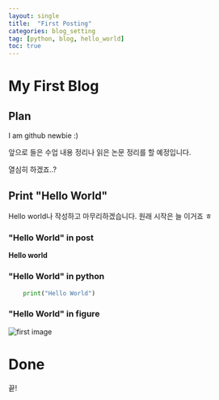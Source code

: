 ```yaml
---
layout: single
title:  "First Posting"
categories: blog_setting
tag: [python, blog, hello_world]
toc: true
---
```


# My First Blog

## Plan
I am github newbie :)

앞으로 들은 수업 내용 정리나 읽은 논문 정리를 할 예정입니다.

열심히 하겠죠..?

## Print "Hello World"
Hello world나 작성하고 마무리하겠습니다. 원래 시작은 늘 이거죠 ㅎ

### "Hello World" in post
**Hello world**

### "Hello World" in python
```python
    print("Hello World")
```
### "Hello World" in figure
![first image]({{site.url}}/images/2023-02-25-first/hello_world.png)

<!-- <p align="left"> <img src="../_images/2023-02-25-first/hello_world.png" height="200" width="400"> -->

# Done
끝!

